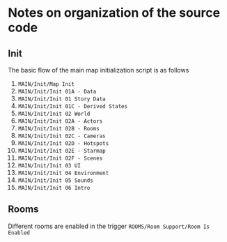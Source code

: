 # Notes on organization of the source code

## Init
The basic flow of the main map initialization script is as follows
1. `MAIN/Init/Map Init`
2. `MAIN/Init/Init 01A - Data`
3. `MAIN/Init/Init 01 Story Data`
4. `MAIN/Init/Init 01C - Derived States`
4. `MAIN/Init/Init 02 World`
4. `MAIN/Init/Init 02A - Actors`
4. `MAIN/Init/Init 02B - Rooms`
4. `MAIN/Init/Init 02C - Cameras`
4. `MAIN/Init/Init 02D - Hotspots`
4. `MAIN/Init/Init 02E - Starmap`
4. `MAIN/Init/Init 02F - Scenes`
4. `MAIN/Init/Init 03 UI`
4. `MAIN/Init/Init 04 Environment`
4. `MAIN/Init/Init 05 Sounds`
4. `MAIN/Init/Init 06 Intro`

## Rooms
Different rooms are enabled in the trigger `ROOMS/Room Support/Room Is Enabled`

